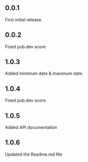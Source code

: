 ## 0.0.1

First initial release.

## 0.0.2

Fixed pub.dev score

## 1.0.3

Added minimum date & maximum date.

## 1.0.4

Fixed pub.dev score

## 1.0.5

Added API documentation

## 1.0.6

Updated the Readme.md file
